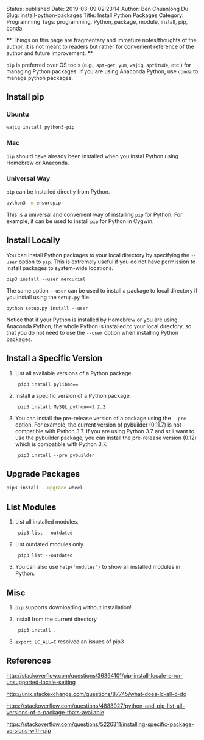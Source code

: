 Status: published
Date: 2019-03-09 02:23:14
Author: Ben Chuanlong Du
Slug: install-python-packages
Title: Install Python Packages
Category: Programming
Tags: programming, Python, package, module, install, pip, conda

**
Things on this page are fragmentary and immature notes/thoughts of the author.
It is not meant to readers but rather for convenient reference of the author and future improvement.
**


`pip` is preferred over OS tools
(e.g., `apt-get`, `yum`, `wajig`, `aptitude`, etc.) for managing Python packages.
If you are using Anaconda Python,
use `conda` to manage python packages.

## Install pip

### Ubuntu

```Bash
wajig install python3-pip
```

### Mac

`pip` should have already been installed when you instal Python using Homebrew or Anaconda.

### Universal Way

`pip` can be installed directly from Python.

```Bash
python3 -m ensurepip
```

This is a universal and convenient way of installing `pip` for Python.
For example,
it can be used to install `pip` for Python in Cygwin.


## Install Locally

You can install Python packages to your local directory 
by specifying the `--user` option to `pip`.
This is extremely useful if you do not have permission 
to install packages to system-wide locations.

    pip3 install --user mercurial

The same option `--user` can be used to install a package to local directory
if you install using the `setup.py` file.

    python setup.py install --user

Notice that if your Python is installed by Homebrew or you are using Anaconda Python,
the whole Python is installed to your local directory,
so that you do not need to use the `--user` option when installing Python packages.

## Install a Specific Version

1. List all available versions of a Python package. 

        pip3 install pylibmc==

2. Install a specific version of a Python package.

        pip3 install MySQL_python==1.2.2

3. You can install the pre-release version of a package using the `--pre` option.
    For example, 
    the current version of pybuilder (0.11.7) is not compatible with Python 3.7.
    If you are using Python 3.7 and still want to use the pybuilder package, 
    you can install the pre-release version (0.12) which is compatible with Python 3.7.

        pip3 install --pre pybuilder

## Upgrade Packages

```sh
pip3 install --upgrade wheel
```

## List Modules

1. List all installed modules.

        pip3 list --outdated

2. List outdated modules only.

        pip3 list --outdated

3. You can also use `help('modules')` to show all installed modules in Python.

## Misc

1. `pip` supports downloading without installation!

2. Install from the current directory

        pip3 install .

4. `export LC_ALL=C` resolved an issues of pip3

## References

http://stackoverflow.com/questions/36394101/pip-install-locale-error-unsupported-locale-setting

http://unix.stackexchange.com/questions/87745/what-does-lc-all-c-do

https://stackoverflow.com/questions/4888027/python-and-pip-list-all-versions-of-a-package-thats-available

https://stackoverflow.com/questions/5226311/installing-specific-package-versions-with-pip
